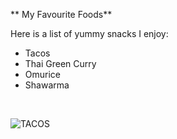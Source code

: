 ** My Favourite Foods**
<br>

Here is a list of yummy snacks I enjoy:
<br>
* Tacos
* Thai Green Curry
* Omurice
* Shawarma

<br>

![TACOS](https://cookingwithcocktailrings.com/wp-content/uploads/2016/08/Mexican-chicken-street-tacos-44.jpg)


